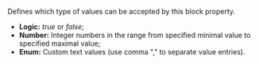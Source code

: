 Defines which type of values can be accepted by this block property.
* **Logic:** _true_ or _false_;
* **Number:** Integer numbers in the range from specified minimal value to specified maximal value;
* **Enum:** Custom text values (use comma "," to separate value entries).